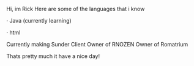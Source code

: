 Hi, im Rick Here are some of the languages that i know

· Java (currently learning)

· html 

Currently making Sunder Client
Owner of RNOZEN
Owner of Romatrium

Thats pretty much it have a nice day!
